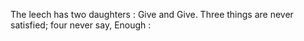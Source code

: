 The leech has two daughters : Give and Give. Three things are never satisfied; four never say, Enough :
